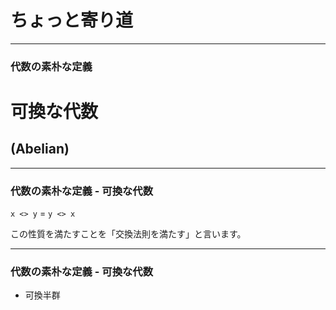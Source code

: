 # ちょっと寄り道

- - - - -

### 代数の素朴な定義
# 可換な代数
## (Abelian)

- - - - -

### 代数の素朴な定義 - 可換な代数

`x <> y` = `y <> x`

<aside class="notes">
この性質を満たすことを「交換法則を満たす」と言います。
</aside>

- - - - -

### 代数の素朴な定義 - 可換な代数

- 可換半群
